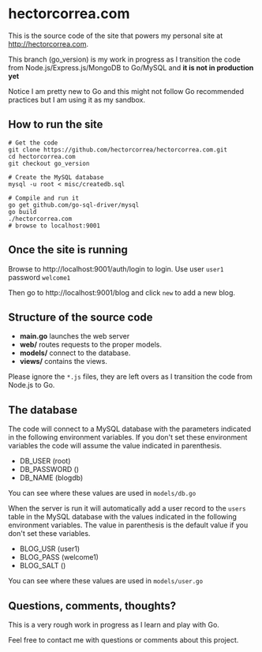 hectorcorrea.com
================
This is the source code of the site that powers my personal site at http://hectorcorrea.com.

This branch (go_version) is my work in progress as I transition the code from
Node.js/Express.js/MongoDB to Go/MySQL and **it is not in production yet**

Notice I am pretty new to Go and this might not follow Go recommended
practices but I am using it as my sandbox.

How to run the site
------------

```
# Get the code
git clone https://github.com/hectorcorrea/hectorcorrea.com.git
cd hectorcorrea.com
git checkout go_version

# Create the MySQL database
mysql -u root < misc/createdb.sql

# Compile and run it
go get github.com/go-sql-driver/mysql
go build  
./hectorcorrea.com
# browse to localhost:9001
```

Once the site is running
--------
Browse to http://localhost:9001/auth/login to login. Use user `user1` password
`welcome1`

Then go to http://localhost:9001/blog and click `new` to add a new blog.



Structure of the source code
----------------------------
* **main.go** launches the web server
* **web/** routes requests to the proper models.
* **models/** connect to the database.
* **views/** contains the views.

Please ignore the `*.js` files, they are left overs as I transition
the code from Node.js to Go.


The database
--------------
The code will connect to a MySQL database with the parameters indicated in the
following environment variables. If you don't set these environment variables
the code will assume the value indicated in parenthesis.

* DB_USER (root)
* DB_PASSWORD ()
* DB_NAME (blogdb)

You can see where these values are used in `models/db.go`

When the server is run it will automatically add a user record to the
`users` table in the MySQL database with the values indicated in the
following environment variables. The value in parenthesis is the default
value if you don't set these variables.

* BLOG_USR (user1)
* BLOG_PASS (welcome1)
* BLOG_SALT ()

You can see where these values are used in `models/user.go`


Questions, comments, thoughts?
------------------------------
This is a very rough work in progress as I learn and play with Go.

Feel free to contact me with questions or comments about this project.
